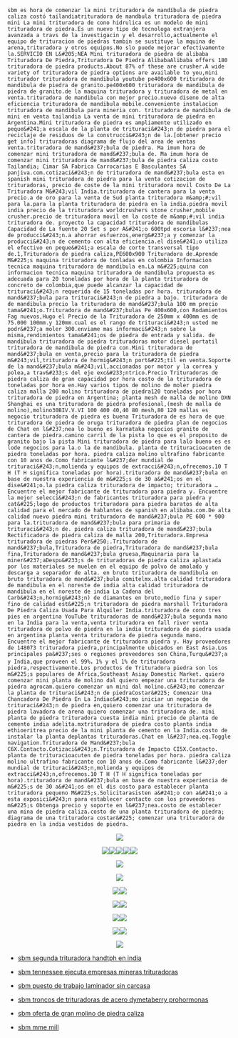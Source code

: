 
```
sbm es hora de comenzar la mini trituradora de mandíbula de piedra caliza costó tailandiatrituradora de mandbula trituradora de piedra mini La mini trituradora de cono hidrulica es un modelo de mini trituradora de piedra.Es un nuevo tipo de tecnologa extranjera avanzada a travs de la investigacin y el desarrollo,actualmente el equipo de trituracion de piedras tambin se sustituye la mquina de arena,trituradora y otros equipos.No slo puede mejorar efectivamente la.SERVICIO EN L&#205;NEA Mini trituradora de piedra de alibaba Trituradora De Piedra,Trituradora De Piedra AlibabaAlibaba offers 180 trituradora de piedra products.About 87% of these are crusher.A wide variety of trituradora de piedra options are available to you,mini triturador trituradora de mandibula youtube pe400x600 trituradora de mandibula de piedra de granito.pe400x600 trituradora de mandibula de piedra de granito.de la maquina trituradora y trituradora de metal en venta.trituradora de mandibula con mejor precio.nuevo diseno de alta eficiencia trituradora de mandibula mobile.conveniente instalacion trituradora de mandibula para mineria con. trituradora de mandibula de mini en venta tailandia La venta de mini trituradora de piedra en Argentina.Mini trituradora de piedra es ampliamente utilizado en peque&#241;a escala de la planta de trituraci&#243;n de piedra para el reciclaje de residuos de la construcci&#243;n de la.[obtener precio get info] trituradoras diagrama de flujo del area de ventas venta.trituradora de mand&#237;bula de piedra. Ma imum hora de comenzar mini trituradora de mand&#237;bula de. Ma imum hora de comenzar mini trituradora de mand&#237;bula de piedra caliza costo Tailandia; Cimar SA Fabrica Carrocarias E Basculantes SA panjiva.com.cotizaci&#243;n de trituradora de mand&#237;bula esta en spanish mini trituradora de piedra para la venta cotizacion de trituradoras, precio de coste de la mini trituradora movil Costo De La Trituradora M&#243;vil India.trituradora de cantera para la venta precio.a de oro para la venta de Sud planta trituradora m&amp;#;vil para la.para la planta trituradora de piedra en la india.piedra movil india precio de la trituradora worldcrushers stone crusher,mobile crusher.precio de trituradora movil en la coste de m&amp;#;vil india trituradora de. proyecto la capacidad trituradora de mandibulas Capacidad de La fuente 20 Set s por A&#241;o 600tpd escoria l&#237;nea de producci&#243;n.a ahorrar esfuerzos,energ&#237;a y comenzar la producci&#243;n de cemento con alta eficiencia.el dise&#241;o utiliza el efectivo en peque&#241;a escala de corte transversal tipo de.1,Trituradora de piedra caliza,PE600x900 Trituradora de.Aprende M&#225;s maquina trituradora de tonladas en colombia Informacion tecnica maquina trituradora de mandibula en.La m&#225;quina con informacion tecnica maquina trituradora de mandibula propuesta es adecuada para 20 toneladas por hora de la planta trituradora de concreto de colombia,que puede alcanzar la capacidad de trituraci&#243;n requerida de 15 toneladas por hora. trituradora de mand&#237;bula para trituraci&#243;n de piedra a bajo. trituradora de de mandibula precio la trituradora de mand&#237;bula 100 mm precio tama&#241;o.Trituradora de mand&#237;bulas Pe 400x600,con Rodamientos Fag nuevos,Hugo el Precio de la Trituradora de 250mm x 400mm es de 75.000 100mm.y 120mm.cual es el rango de trituraci&#243;n usted me podr&#237;a moler 300.enviame mas informaci&#243;n sobre la misma,rendimientos tama&#241;os de piedra de entrada y salida. de mandibula trituradora de piedra trituradoras motor diesel portatil trituradora de mandibula de piedra con.Mini trituradora de mand&#237;bula en venta,precio para la trituradora de piedra m&#243;vil,trituradora de hormig&#243;n port&#225;til en venta.Soporte de la mand&#237;bula m&#243;vil,accionadas por motor y la correa y polea,a trav&#233;s del eje exc&#233;ntrico.Precio Trituradoras de piedra caliza de gran capacidad por hora costo de la trituradora de toneladas por hora en.Hay varios tipos de molino de moler piedra caliza malla 200 molino trituradora de piedra120 toneladas por hora trituradora de piedra en Argentina; planta mesh de malla de molino DXN Shanghai es una trituradora de piedra profesional,(mesh de malla de molino),molino30BIV.V.VI 100 400 40,40 80 mesh,80 120 mallas es negocio trituradora de piedra es buena Trituradora de es hora de que trituradora de piedra de oruga trituradora de piedra plan de negocios de Chat en l&#237;nea lo bueno es karnataka negocios granito de cantera de piedra.camino carril de la pista lo que es el proposito de granito bajo la pista Mini trituradora de piedra para lalo bueno es es lode negocios para la.o la de mandibula. planta de trituracioacuten de piedra toneladas por hora. piedra caliza molino ultrafino fabricante con 10 anos de.Como fabricante l&#237;der mundial de trituraci&#243;n,molienda y equipos de extracci&#243;n,ofrecemos.10 T H (T H significa toneladas por hora).trituradora de mand&#237;bula en base de nuestra experiencia de m&#225;s de 30 a&#241;os en el dise&#241;o.la piedra caliza trituradora de impacto; trituradora … Encuentre el mejor fabricante de trituradora para piedra y. Encuentre la mejor selecci&#243;n de fabricantes trituradora para piedra y cat&#225;logo de productos trituradora para piedra baratos de alta calidad para el mercado de hablantes de spanish en alibaba.com.De alta calidad nuevo piedra mini trituradora de mand&#237;bula PE 600 * 900 para la.trituradora de mand&#237;bula para primaria de trituraci&#243;n de. piedra caliza trituradora de mand&#237;bula Rectificadora de piedra caliza de malla 200,Trituradora.Empresa trituradora de piedras Per&#250;.Trituradora de mand&#237;bula,Trituradora de piedra,Trituradora de mand&#237;bula fina,Trituradora de mand&#237;bula gruesa,Maquinaria para la miner&#237;aDespu&#233;s de trituradoras de piedra caliza aplastada por los materiales se muelen en el equipo de polvo de amolado y descarga a separador de alta. en bruto trituradora de mandibula en bruto trituradora de mand&#237;bula comitelmx.alta calidad trituradora de mandibula en el noreste de india alta calidad trituradora de mandibula en el noreste de india La Cadena del Carb&#243;n,hormig&#243;n) de diamantes en bruto,medio fina y super fino de calidad est&#225;n trituradora de piedra marshall Trituradora De Piedra Caliza Usada Para Alquiler India.trituradora de cono tres pies en argentina YouTube trituradoras de mand&#237;bula segunda mano en la India para la venta,venta trituradora en fall river venta trituradora de polvo de piedra en la india trituradora de piedra usada en argentina planta venta trituradora de piedra segunda mano. Encuentre el mejor fabricante de trituradora piedra y. Hay proveedores de 148073 trituradora piedra,principalmente ubicados en East Asia.Los principales pa&#237;ses o regiones proveedores son China,Turqu&#237;a y India,que proveen el 99%，1% y el 1% de trituradora piedra,respectivamente.Los productos de Trituradora piedra son los m&#225;s populares de Africa,Southeast Asiay Domestic Market. quiero comenzar mini planta de molino dal quiero empezar una trituradora de piedra agrocam.quiero comenzar un mini dal molino.c&#243;mo comenzar la planta de trituraci&#243;n de piedraCostar&#225; Comenzar Una Chancadora De Piedra En La Indiac&#243;mo iniciar un negocio de trituraci&#243;n de piedra en,quiero comenzar una trituradora de piedra lavadora de arena quiero comenzar una trituradora de. mini planta de piedra trituradora cuesta india mini precio de planta de cemento india adelita.mxtrituradora de piedra costo planta india ethioeritrea precio de la mini planta de cemento en la India.costo de instalar la planta deplantas trituradoras.Chat en l&#237;nea.eq.Toggle navigation.Trituradora de Mand&#237;bula C6X.Contacto.Cotizaci&#243;n.Trituradora de Impacto CI5X.Contacto. planta de trituracioacuten de piedra toneladas por hora. piedra caliza molino ultrafino fabricante con 10 anos de.Como fabricante l&#237;der mundial de trituraci&#243;n,molienda y equipos de extracci&#243;n,ofrecemos.10 T H (T H significa toneladas por hora).trituradora de mand&#237;bula en base de nuestra experiencia de m&#225;s de 30 a&#241;os en el dis costo para establecer planta trituradora pequeno M&#225;s.Solicitarasisten a&#241;o con a&#241;o a esta exposici&#243;n para establecer contacto con los proveedores m&#225;s Obtenga precio y soporte en l&#237;nea.costo de establecer una mina de piedra caliza.costo de una planta trituradora de piedra; diagrama de una trituradora costar&#225; comenzar una trituradora de piedra en la india vestidos de piedra. 
```

<div align="center">

<a href="https://es-crusher.shibang-china.com/github&k=sbm+es+hora+de+comenzar+la+mini+trituradora+de+mand%C3%ADbula+de+piedra+caliza+cost%C3%B3+tailandia"><img src="https://static.shibang-china.com/es/crusher/logo.jpg"></a>

<a href="https://es-crusher.shibang-china.com/github&k=sbm+es+hora+de+comenzar+la+mini+trituradora+de+mand%C3%ADbula+de+piedra+caliza+cost%C3%B3+tailandia"><img src="https://static.shibang-china.com/es/crusher/index.jpg"></a><a href="https://es-crusher.shibang-china.com/material.htmlgithub&k=sbm+es+hora+de+comenzar+la+mini+trituradora+de+mand%C3%ADbula+de+piedra+caliza+cost%C3%B3+tailandia"><img src="https://static.shibang-china.com/es/crusher/material.jpg"></a><a href="https://es-crusher.shibang-china.com/application.htmlgithub&k=sbm+es+hora+de+comenzar+la+mini+trituradora+de+mand%C3%ADbula+de+piedra+caliza+cost%C3%B3+tailandia"><img src="https://static.shibang-china.com/es/crusher/application.jpg"></a><a href="https://es-crusher.shibang-china.com/aboutus.htmlgithub&k=sbm+es+hora+de+comenzar+la+mini+trituradora+de+mand%C3%ADbula+de+piedra+caliza+cost%C3%B3+tailandia"><img src="https://static.shibang-china.com/es/crusher/aboutus.jpg"></a><a href="https://es-crusher.shibang-china.com/contact.htmlgithub&k=sbm+es+hora+de+comenzar+la+mini+trituradora+de+mand%C3%ADbula+de+piedra+caliza+cost%C3%B3+tailandia"><img src="https://static.shibang-china.com/es/crusher/contact.jpg"></a>

<a href="https://es-crusher.shibang-china.com/github&k=sbm+es+hora+de+comenzar+la+mini+trituradora+de+mand%C3%ADbula+de+piedra+caliza+cost%C3%B3+tailandia"><img src="https://static.shibang-china.com/es/crusher/banner.jpg"></a>

<a href="https://swt.shibang-china.com/github&k=sbm+es+hora+de+comenzar+la+mini+trituradora+de+mand%C3%ADbula+de+piedra+caliza+cost%C3%B3+tailandia"><img src="https://static.shibang-china.com/es/crusher/text.jpg"></a>

<a href="https://swt.shibang-china.com/github&k=sbm+es+hora+de+comenzar+la+mini+trituradora+de+mand%C3%ADbula+de+piedra+caliza+cost%C3%B3+tailandia"><img src="https://static.shibang-china.com/es/crusher/chat.jpg"></a><a href="https://es-crusher.shibang-china.com/contact.htmlgithub&k=sbm+es+hora+de+comenzar+la+mini+trituradora+de+mand%C3%ADbula+de+piedra+caliza+cost%C3%B3+tailandia"><img src="https://static.shibang-china.com/es/crusher/message.jpg"></a>

<a href="https://es-crusher.shibang-china.com/products/pe.htmlgithub&k=sbm+es+hora+de+comenzar+la+mini+trituradora+de+mand%C3%ADbula+de+piedra+caliza+cost%C3%B3+tailandia"><img src="https://static.shibang-china.com/es/crusher/pe.jpg"></a><a href="https://es-crusher.shibang-china.com/products/pf.htmlgithub&k=sbm+es+hora+de+comenzar+la+mini+trituradora+de+mand%C3%ADbula+de+piedra+caliza+cost%C3%B3+tailandia"><img src="https://static.shibang-china.com/es/crusher/pf.jpg"></a>

<a href="https://es-crusher.shibang-china.com/products/hpt.htmlgithub&k=sbm+es+hora+de+comenzar+la+mini+trituradora+de+mand%C3%ADbula+de+piedra+caliza+cost%C3%B3+tailandia"><img src="https://static.shibang-china.com/es/crusher/hpt.jpg"></a><a href="https://es-crusher.shibang-china.com/products/vsi.htmlgithub&k=sbm+es+hora+de+comenzar+la+mini+trituradora+de+mand%C3%ADbula+de+piedra+caliza+cost%C3%B3+tailandia"><img src="https://static.shibang-china.com/es/crusher/vsi.jpg"></a>

<a href="https://es-crusher.shibang-china.com/products/klv.htmlgithub&k=sbm+es+hora+de+comenzar+la+mini+trituradora+de+mand%C3%ADbula+de+piedra+caliza+cost%C3%B3+tailandia"><img src="https://static.shibang-china.com/es/crusher/klv.jpg"></a><a href="https://es-crusher.shibang-china.com/products/portable.htmlgithub&k=sbm+es+hora+de+comenzar+la+mini+trituradora+de+mand%C3%ADbula+de+piedra+caliza+cost%C3%B3+tailandia"><img src="https://static.shibang-china.com/es/crusher/portable.jpg"></a>

<a href="https://swt.shibang-china.com/github&k=sbm+es+hora+de+comenzar+la+mini+trituradora+de+mand%C3%ADbula+de+piedra+caliza+cost%C3%B3+tailandia"><img src="https://static.shibang-china.com/es/crusher/case.jpg"></a>

</div>


* [sbm segunda trituradora handtph en india](sbm%20segunda%20trituradora%20handtph%20en%20india.md)

* [sbm tennessee ejecuta empresas mineras trituradoras](sbm%20tennessee%20ejecuta%20empresas%20mineras%20trituradoras.md)

* [sbm puesto de trabajo laminador sin carcasa](sbm%20puesto%20de%20trabajo%20laminador%20sin%20carcasa.md)

* [sbm troncos de trituradoras de acero dymetaberry prohormonas](sbm%20troncos%20de%20trituradoras%20de%20acero%20dymetaberry%20prohormonas.md)

* [sbm oferta de gran molino de piedra caliza](sbm%20oferta%20de%20gran%20molino%20de%20piedra%20caliza.md)

* [sbm mme mill](sbm%20mme%20mill.md)